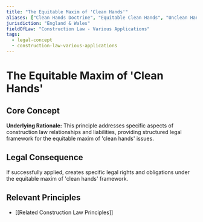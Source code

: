 ```yaml
---
title: "The Equitable Maxim of 'Clean Hands'"
aliases: ["Clean Hands Doctrine", "Equitable Clean Hands", "Unclean Hands Defence", "Equity and Good Conscience"]
jurisdiction: "England & Wales"
fieldOfLaw: "Construction Law - Various Applications"
tags:
  - legal-concept
  - construction-law-various-applications
---
```


# The Equitable Maxim of 'Clean Hands'

## Core Concept

**Underlying Rationale:** This principle addresses specific aspects of construction law relationships and liabilities, providing structured legal framework for the equitable maxim of 'clean hands' issues.

## Legal Consequence

If successfully applied, creates specific legal rights and obligations under the equitable maxim of 'clean hands' framework.

## Relevant Principles

* [[Related Construction Law Principles]]

